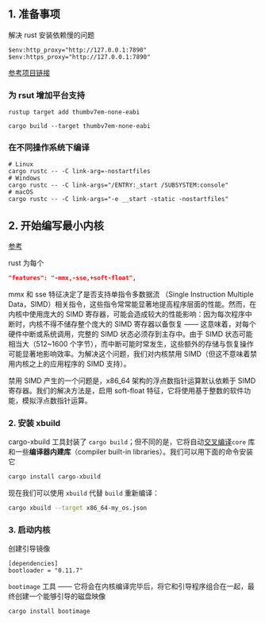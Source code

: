 <!--
 * @Author: LinkyPi trouble.linky@gmail.com
 * @Date: 2024-04-06 17:26:49
 * @LastEditors: LinkyPi trouble.linky@gmail.com
 * @LastEditTime: 2024-04-06 18:10:01
 * @FilePath: /myos/readme.md
 * @Description: 这是默认设置,请设置`customMade`, 打开koroFileHeader查看配置 进行设置: https://github.com/OBKoro1/koro1FileHeader/wiki/%E9%85%8D%E7%BD%AE
-->

##  1. 准备事项

解决 rust 安装依赖慢的问题

```
$env:http_proxy="http://127.0.0.1:7890"
$env:https_proxy="http://127.0.0.1:7890"
```



[参考项目链接](https://os.phil-opp.com/zh-CN/freestanding-rust-binary/)

### 为 rsut 增加平台支持
``` shell
rustup target add thumbv7em-none-eabi
```

``` shell
cargo build --target thumbv7em-none-eabi
```

### 在不同操作系统下编译
``` shell
# Linux
cargo rustc -- -C link-arg=-nostartfiles
# Windows
cargo rustc -- -C link-args="/ENTRY:_start /SUBSYSTEM:console"
# macOS
cargo rustc -- -C link-args="-e __start -static -nostartfiles"
```

## 2. 开始编写最小内核
[参考](https://os.phil-opp.com/zh-CN/minimal-rust-kernel/)

rust 为每个

``` json
"features": "-mmx,-sse,+soft-float",
```
mmx 和 sse 特征决定了是否支持单指令多数据流 （Single Instruction Multiple Data，SIMD）相关指令，这些指令常常能显著地提高程序层面的性能。然而，在内核中使用庞大的 SIMD 寄存器，可能会造成较大的性能影响：因为每次程序中断时，内核不得不储存整个庞大的 SIMD 寄存器以备恢复 —— 这意味着，对每个硬件中断或系统调用，完整的 SIMD 状态必须存到主存中。由于 SIMD 状态可能相当大（512~1600 个字节），而中断可能时常发生，这些额外的存储与恢复操作可能显著地影响效率。为解决这个问题，我们对内核禁用 SIMD（但这不意味着禁用内核之上的应用程序的 SIMD 支持）。

禁用 SIMD 产生的一个问题是，x86_64 架构的浮点数指针运算默认依赖于 SIMD 寄存器。我们的解决方法是，启用 soft-float 特征，它将使用基于整数的软件功能，模拟浮点数指针运算。

### 2. 安装 xbuild

 cargo-xbuild 工具封装了 `cargo build`；但不同的是，它将自动[交叉编译](https://so.csdn.net/so/search?q=交叉编译&spm=1001.2101.3001.7020)`core` 库和一些**编译器内建库**（compiler built-in libraries）。我们可以用下面的命令安装它

```sh
cargo install cargo-xbuild
```

现在我们可以使用 `xbuild` 代替 `build` 重新编译：

```sh
cargo xbuild --target x86_64-my_os.json
```

### 3. 启动内核

创建引导镜像

```
[dependencies]
bootloader = "0.11.7"
```

`bootimage` 工具 —— 它将会在内核编译完毕后，将它和引导程序组合在一起，最终创建一个能够引导的磁盘映像

```
cargo install bootimage
```

